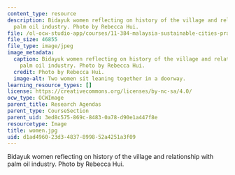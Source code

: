 ```yaml
---
content_type: resource
description: Bidayuk women reflecting on history of the village and relationship with
  palm oil industry. Photo by Rebecca Hui.
file: /ol-ocw-studio-app/courses/11-384-malaysia-sustainable-cities-practicum-spring-2018/d1ad496023d34837899852a4251a3f09_women.jpg
file_size: 46855
file_type: image/jpeg
image_metadata:
  caption: Bidayuk women reflecting on history of the village and relationship with
    palm oil industry. Photo by Rebecca Hui.
  credit: Photo by Rebecca Hui.
  image-alt: Two women sit leaning together in a doorway.
learning_resource_types: []
license: https://creativecommons.org/licenses/by-nc-sa/4.0/
ocw_type: OCWImage
parent_title: Research Agendas
parent_type: CourseSection
parent_uid: 3ed8c575-869c-8483-0a78-d90e1a447f8e
resourcetype: Image
title: women.jpg
uid: d1ad4960-23d3-4837-8998-52a4251a3f09
---
```

Bidayuk women reflecting on history of the village and relationship with palm oil industry. Photo by Rebecca Hui.